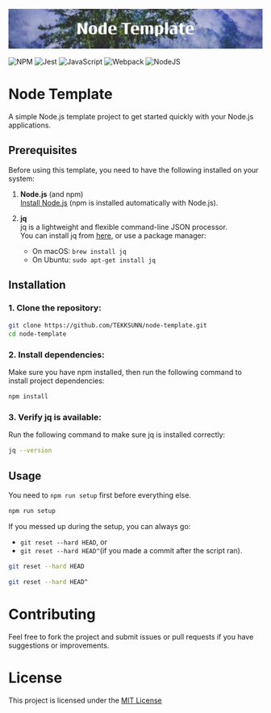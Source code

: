 ![Node Template](assets/banner.png)

![NPM](https://img.shields.io/badge/NPM-%23CB3837.svg?style=for-the-badge&logo=npm&logoColor=white)
![Jest](https://img.shields.io/badge/-jest-%23C21325?style=for-the-badge&logo=jest&logoColor=white)
![JavaScript](https://img.shields.io/badge/javascript-%23323330.svg?style=for-the-badge&logo=javascript&logoColor=%23F7DF1E)
![Webpack](https://img.shields.io/badge/webpack-%238DD6F9.svg?style=for-the-badge&logo=webpack&logoColor=black)
![NodeJS](https://img.shields.io/badge/node.js-6DA55F?style=for-the-badge&logo=node.js&logoColor=white)

# Node Template

A simple Node.js template project to get started quickly with your Node.js applications.

## Prerequisites

Before using this template, you need to have the following installed on your system:

1. **Node.js** (and npm)  
   [Install Node.js](https://nodejs.org/) (npm is installed automatically with Node.js).

2. **jq**  
   jq is a lightweight and flexible command-line JSON processor.  
   You can install jq from [here](https://stedolan.github.io/jq/download/), or use a package manager:
   - On macOS: `brew install jq`
   - On Ubuntu: `sudo apt-get install jq`

## Installation

### 1. Clone the repository:

```bash
git clone https://github.com/TEKKSUNN/node-template.git
cd node-template
```

### 2. Install dependencies:

Make sure you have npm installed, then run the following command to install project dependencies:

```bash
npm install
```

### 3. Verify jq is available:

Run the following command to make sure jq is installed correctly:

```bash
jq --version
```

## Usage

You need to `npm run setup` first before everything else.

```bash
npm run setup
```

If you messed up during the setup, you can always go:
- `git reset --hard HEAD`, or
- `git reset --hard HEAD^`(if you made a commit after the script ran).

```bash
git reset --hard HEAD
```

```bash
git reset --hard HEAD^
```

# Contributing

Feel free to fork the project and submit issues or pull requests if you have suggestions or improvements.

# License

This project is licensed under the [MIT License](LICENSE)

